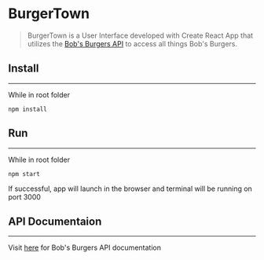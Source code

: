 # BurgerTown

> BurgerTown is a User Interface developed with Create React App that utilizes the [Bob's Burgers API](https://www.bobsburgersapi.com/) to access all things Bob's Burgers.

## Install

---

While in root folder

```
npm install
```

## Run

---

While in root folder

```
npm start
```

If successful, app will launch in the browser and terminal will be running on port 3000

## API Documentaion

---

Visit [here](https://www.bobsburgersapi.com/documentation) for Bob's Burgers API documentation
